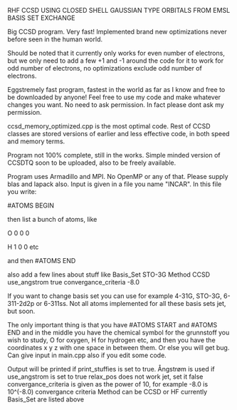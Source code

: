 RHF CCSD USING CLOSED SHELL GAUSSIAN TYPE ORBITALS FROM EMSL BASIS SET EXCHANGE

Big CCSD program. Very fast! Implemented brand new optimizations never before seen in the human world. 

Should be noted that it currently only works for even number of electrons, but we only need to add a few +1 and -1 around the code for it to work for odd number of electrons, no optimizations exclude odd number of electrons.

Eggstremely fast program, fastest in the world as far as I know and free to be downloaded by anyone! Feel free to use my code and make whatever changes you want. No need to ask permission. In fact please dont ask my permission.

ccsd_memory_optimized.cpp is the most optimal code. Rest of CCSD classes are stored versions of earlier and less effective code, in both speed and memory terms.

Program not 100% complete, still in the works. Simple minded version of CCSDTQ soon to be uploaded, also to be freely available.

Program uses Armadillo and MPI. No OpenMP or any of that. Please supply blas and lapack also. Input is given in a file you name "INCAR". In this file you write:

\#ATOMS BEGIN

then list a bunch of atoms, like 

O 0 0 0

H 1 0 0
 etc

and then \#ATOMS END

also add a few lines about stuff like
Basis_Set STO-3G
Method CCSD
use_angstrom true
convergance_criteria -8.0

If you want to change basis set you can use for example 4-31G, STO-3G, 6-311-2d2p or 6-311ss. Not all atoms implemented for all these basis sets jet, but soon.

The only important thing is that you have \#ATOMS START and \#ATOMS END and in the middle you have the chemical symbol for the grunnstoff you wish to study, O for oxygen, H for hydrogen etc, and then you have the coordinates x y z with one space in between them. Or else you will get bug. Can give input in main.cpp also if you edit some code. 

Output will be printed if print_stuffies is set to true.
Ångstrøm is used if use_angstrom is set to true
relax_pos does not work jet, set it false
convergance_criteria is given as the power of 10, for example -8.0 is 10^(-8.0) convergance criteria
Method can be CCSD or HF currently
Basis_Set are listed above
